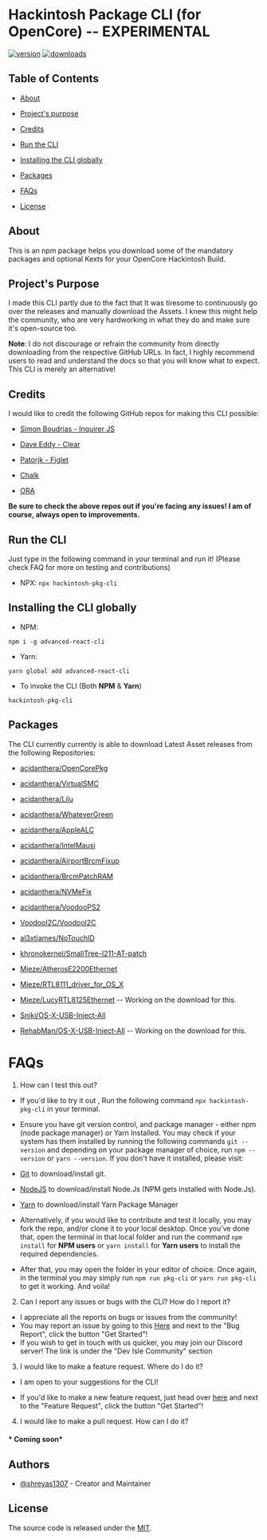 

# Hackintosh Package CLI (for OpenCore) -- EXPERIMENTAL
 [![version](https://img.shields.io/npm/v/hackintosh-pkg-cli.svg?color=blue)](https://www.npmjs.com/package/hackintosh-pkg-cli) [![downloads](https://img.shields.io/npm/dw/hackintosh-pkg-cli.svg)](https://www.npmjs.com/package/hackintosh-pkg-cli)

## Table of Contents

- [About](#about)

- [Project's purpose](#projects-purpose)

- [Credits](#credits)

- [Run the CLI](#run-the-cli)

- [Installing the CLI globally](#installing-the-cli-globally)

- [Packages](#packages)

- [FAQs](#faqs)

- [License](https://github.com/devisle/advanced-react-cli/blob/master/LICENSE)

  

## About

This is an npm package helps you download some of the mandatory packages and optional Kexts for your OpenCore Hackintosh Build.
  

## Project's Purpose

I made this CLI partly due to the fact that It was tiresome to continuously go over the releases and manually download the Assets. I knew this might help the community, who are very hardworking in what they do and make sure it's open-source too.
  
**Note**: I do not discourage or refrain the community from directly downloading from the respective GitHub URLs. In fact, I highly recommend users to read and understand the docs so that you will know what to expect. This CLI is merely an alternative!

## Credits  

I would like to credit the following GitHub repos for making this CLI possible:

- [Simon Boudrias - Inquirer JS](https://github.com/SBoudrias/Inquirer.js/)

- [Dave Eddy - Clear](https://github.com/bahamas10/node-clear)

- [Patorjk - Figlet](https://github.com/patorjk/figlet.js)

- [Chalk](https://www.npmjs.com/package/chalk)

- [ORA](https://github.com/sindresorhus/ora)

**Be sure to check the above repos out if you're facing any issues! I am of course, always open to improvements.**
  
## Run the CLI

Just type in the following command in your terminal and run it! (Please check FAQ for more on testing and contributions)

- NPX: `npx hackintosh-pkg-cli`

## Installing the CLI globally

- NPM:

`npm i -g advanced-react-cli`

- Yarn:

`yarn global add advanced-react-cli`

- To invoke the CLI (Both **NPM** & **Yarn**)

`hackintosh-pkg-cli`

## Packages

The CLI currently currently is able to download Latest Asset releases from the following Repositories:

- [acidanthera/OpenCorePkg](https://www.github.com/acidanthera/OpenCorePkg)

- [acidanthera/VirtualSMC](https://www.github.com/acidanthera/VirtualSMC)

- [acidanthera/Lilu](https://www.github.com/acidanthera/Lilu)

- [acidanthera/WhateverGreen](https://www.github.com/acidanthera/WhateverGreen)

- [acidanthera/AppleALC](https://www.github.com/acidanthera/AppleALC)

- [acidanthera/IntelMausi](https://www.github.com/acidanthera/IntelMausi)

- [acidanthera/AirportBrcmFixup](https://www.github.com/acidanthera/AirportBrcmFixup)

- [acidanthera/BrcmPatchRAM](https://www.github.com/acidanthera/BrcmPatchRAM)

- [acidanthera/NVMeFix](https://www.github.com/acidanthera/NVMeFix)

- [acidanthera/VoodooPS2](https://www.github.com/acidanthera/VoodooPS2)

- [VoodooI2C/VoodooI2C](https://www.github.com/VoodooI2C/VoodooI2C)

- [al3xtjames/NoTouchID](https://www.github.com/al3xtjames/NoTouchID)

- [khronokernel/SmallTree-I211-AT-patch](https://www.github.com/khronokernel/SmallTree-I211-AT-patch)

- [Mieze/AtherosE2200Ethernet](https://www.github.com/Mieze/AtherosE2200Ethernet)

- [Mieze/RTL8111_driver_for_OS_X](https://www.github.com/Mieze/RTL8111_driver_for_OS_X)

- [Mieze/LucyRTL8125Ethernet](https://www.github.com/Mieze/LucyRTL8125Ethernet) -- Working on the download for this.

- [Sniki/OS-X-USB-Inject-All](https://www.github.com/Sniki/OS-X-USB-Inject-All)

- [RehabMan/OS-X-USB-Inject-All](https://www.github.com/RehabMan/OS-X-USB-Inject-All) -- Working on the download for this.
   

# FAQs

1. How can I test this out?  

- If you'd like to try it out , Run the following command `npx hackintosh-pkg-cli` in your terminal.

- Ensure you have git version control, and package manager - either npm (node package manager) or Yarn Installed. You may check if your system has them installed by running the following commands `git --version` and depending on your package manager of choice, run `npm --version` or `yarn --version`. If you don't have it installed, please visit:

- [Git](https://git-scm.com/downloads) to download/install git.
- [NodeJS](https://nodejs.org/en/download/) to download/install Node.Js (NPM gets installed with Node.Js).
- [Yarn](https://yarnpkg.com/en/docs/getting-started) to download/install Yarn Package Manager

- Alternatively, if you would like to contribute and test it locally, you may fork the repo, and/or clone it to your local desktop. Once you've done that, open the terminal in that local folder and run the command `npm install` for **NPM users** or `yarn install` for **Yarn users** to install the required dependencies.

- After that, you may open the folder in your editor of choice. Once again, in the terminal you may simply run `npm run pkg-cli` or `yarn run pkg-cli` to get it working. And voila!

2. Can I report any issues or bugs with the CLI? How do I report it?
- I appreciate all the reports on bugs or issues from the community!
- You may report an issue by going to this [Here](https://github.com/shreyas1307/hackintosh-pkg-cli/issues/new/choose) and next to the "Bug Report", click the button "Get Started"!
- If you wish to get in touch with us quicker, you may join our Discord server! The link is under the "Dev Isle Community" section

3. I would like to make a feature request. Where do I do it?

- I am open to your suggestions for the CLI!

- If you'd like to make a new feature request, just head over [here](https://github.com/shreyas1307/hackintosh-pkg-cli/issues/new/choose) and next to the "Feature Request", click the button "Get Started"!

4. I would like to make a pull request. How can I do it?
#### * Coming soon*
  

## Authors

- [@shreyas1307](https://github.com/shreyas1307) - Creator and Maintainer
 

## License

The source code is released under the [MIT](https://github.com/shreyas1307/hackintosh-pkg-cli/blob/master/LICENSE).
